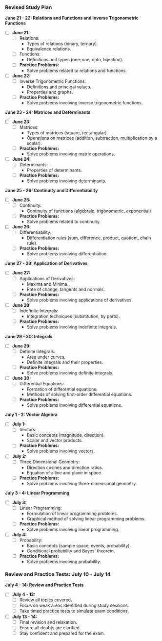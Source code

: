 ### Revised Study Plan

**June 21 - 22: Relations and Functions and Inverse Trigonometric Functions**
- [ ] **June 21:**
  - [ ] Relations:
    - Types of relations (binary, ternary).
    - Equivalence relations.
  - [ ] Functions:
    - Definitions and types (one-one, onto, bijection).
  - [ ] **Practice Problems:**
    - Solve problems related to relations and functions.

- [ ] **June 22:**
  - [ ] Inverse Trigonometric Functions:
    - Definitions and principal values.
    - Properties and graphs.
  - [ ] **Practice Problems:**
    - Solve problems involving inverse trigonometric functions.

**June 23 - 24: Matrices and Determinants**
- [ ] **June 23:**
  - [ ] Matrices:
    - Types of matrices (square, rectangular).
    - Operations on matrices (addition, subtraction, multiplication by a scalar).
  - [ ] **Practice Problems:**
    - Solve problems involving matrix operations.

- [ ] **June 24:**
  - [ ] Determinants:
    - Properties of determinants.
  - [ ] **Practice Problems:**
    - Solve problems involving determinants.

**June 25 - 26: Continuity and Differentiability**
- [ ] **June 25:**
  - [ ] Continuity:
    - Continuity of functions (algebraic, trigonometric, exponential).
  - [ ] **Practice Problems:**
    - Solve problems related to continuity.

- [ ] **June 26:**
  - [ ] Differentiability:
    - Differentiation rules (sum, difference, product, quotient, chain rule).
  - [ ] **Practice Problems:**
    - Solve problems involving differentiation.


**June 27 - 28: Application of Derivatives**
- [ ] **June 27:**
  - [ ] Applications of Derivatives:
    - Maxima and Minima.
    - Rate of change, tangents and normals.
  - [ ] **Practice Problems:**
    - Solve problems involving applications of derivatives.

- [ ] **June 28:**
  - [ ] Indefinite Integrals:
    - Integration techniques (substitution, by parts).
  - [ ] **Practice Problems:**
    - Solve problems involving indefinite integrals.

**June 29 - 30: Integrals**
- [ ] **June 29:**
  - [ ] Definite Integrals:
    - Area under curves.
    - Definite integrals and their properties.
  - [ ] **Practice Problems:**
    - Solve problems involving definite integrals.

- [ ] **June 30:**
  - [ ] Differential Equations:
    - Formation of differential equations.
    - Methods of solving first-order differential equations.
  - [ ] **Practice Problems:**
    - Solve problems involving differential equations.


**July 1 - 2: Vector Algebra**
- [ ] **July 1:**
  - [ ] Vectors:
    - Basic concepts (magnitude, direction).
    - Scalar and vector products.
  - [ ] **Practice Problems:**
    - Solve problems involving vectors.

- [ ] **July 2:**
  - [ ] Three Dimensional Geometry:
    - Direction cosines and direction ratios.
    - Equation of a line and plane in space.
  - [ ] **Practice Problems:**
    - Solve problems involving three-dimensional geometry.

**July 3 - 4: Linear Programming**
- [ ] **July 3:**
  - [ ] Linear Programming:
    - Formulation of linear programming problems.
    - Graphical method of solving linear programming problems.
  - [ ] **Practice Problems:**
    - Solve problems involving linear programming.

- [ ] **July 4:**
  - [ ] Probability:
    - Basic concepts (sample space, events, probability).
    - Conditional probability and Bayes' theorem.
  - [ ] **Practice Problems:**
    - Solve problems involving probability.

### Review and Practice Tests: July 10 - July 14

**July 4 - 14: Review and Practice Tests**
- [ ] **July 4 - 12:**
  - [ ] Review all topics covered.
  - [ ] Focus on weak areas identified during study sessions.
  - [ ] Take timed practice tests to simulate exam conditions.

- [ ] **July 13 - 14:**
  - [ ] Final revision and relaxation.
  - [ ] Ensure all doubts are clarified.
  - [ ] Stay confident and prepared for the exam.
